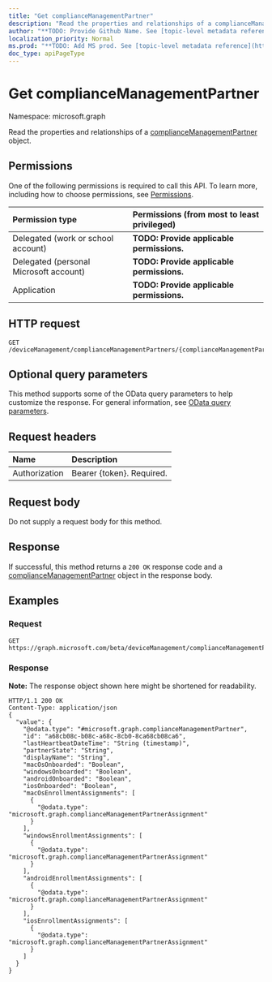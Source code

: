 ```yaml
---
title: "Get complianceManagementPartner"
description: "Read the properties and relationships of a complianceManagementPartner object."
author: "**TODO: Provide Github Name. See [topic-level metadata reference](https://msgo.azurewebsites.net/add/document/guidelines/metadata.html#topic-level-metadata)**"
localization_priority: Normal
ms.prod: "**TODO: Add MS prod. See [topic-level metadata reference](https://msgo.azurewebsites.net/add/document/guidelines/metadata.html#topic-level-metadata)**"
doc_type: apiPageType
---
```


# Get complianceManagementPartner

Namespace: microsoft.graph

Read the properties and relationships of a [complianceManagementPartner](../resources/compliancemanagementpartner.md) object.

## Permissions
One of the following permissions is required to call this API. To learn more, including how to choose permissions, see [Permissions](/concepts/permissions-reference.md).

|Permission type|Permissions (from most to least privileged)|
|:---|:---|
|Delegated (work or school account)|**TODO: Provide applicable permissions.**|
|Delegated (personal Microsoft account)|**TODO: Provide applicable permissions.**|
|Application|**TODO: Provide applicable permissions.**|

## HTTP request

<!-- {
  "blockType": "ignored"
}
-->
``` http
GET /deviceManagement/complianceManagementPartners/{complianceManagementPartnerId}
```

## Optional query parameters
This method supports some of the OData query parameters to help customize the response. For general information, see [OData query parameters](/graph/query-parameters).

## Request headers
|Name|Description|
|:---|:---|
|Authorization|Bearer {token}. Required.|

## Request body
Do not supply a request body for this method.

## Response

If successful, this method returns a `200 OK` response code and a [complianceManagementPartner](../resources/compliancemanagementpartner.md) object in the response body.

## Examples

### Request
<!-- {
  "blockType": "request",
  "name": "get_compliancemanagementpartner"
}
-->
``` http
GET https://graph.microsoft.com/beta/deviceManagement/complianceManagementPartners/{complianceManagementPartnerId}
```

### Response
**Note:** The response object shown here might be shortened for readability.
<!-- {
  "blockType": "response",
  "truncated": true,
  "@odata.type": "microsoft.graph.complianceManagementPartner"
}
-->
``` http
HTTP/1.1 200 OK
Content-Type: application/json
{
  "value": {
    "@odata.type": "#microsoft.graph.complianceManagementPartner",
    "id": "a68cb08c-b08c-a68c-8cb0-8ca68cb08ca6",
    "lastHeartbeatDateTime": "String (timestamp)",
    "partnerState": "String",
    "displayName": "String",
    "macOsOnboarded": "Boolean",
    "windowsOnboarded": "Boolean",
    "androidOnboarded": "Boolean",
    "iosOnboarded": "Boolean",
    "macOsEnrollmentAssignments": [
      {
        "@odata.type": "microsoft.graph.complianceManagementPartnerAssignment"
      }
    ],
    "windowsEnrollmentAssignments": [
      {
        "@odata.type": "microsoft.graph.complianceManagementPartnerAssignment"
      }
    ],
    "androidEnrollmentAssignments": [
      {
        "@odata.type": "microsoft.graph.complianceManagementPartnerAssignment"
      }
    ],
    "iosEnrollmentAssignments": [
      {
        "@odata.type": "microsoft.graph.complianceManagementPartnerAssignment"
      }
    ]
  }
}
```

